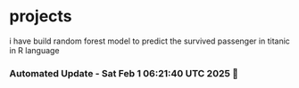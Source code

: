 # projects
i have build random forest model to predict the survived passenger in titanic in R language


### Automated Update - Sat Feb  1 06:21:40 UTC 2025 🚀
